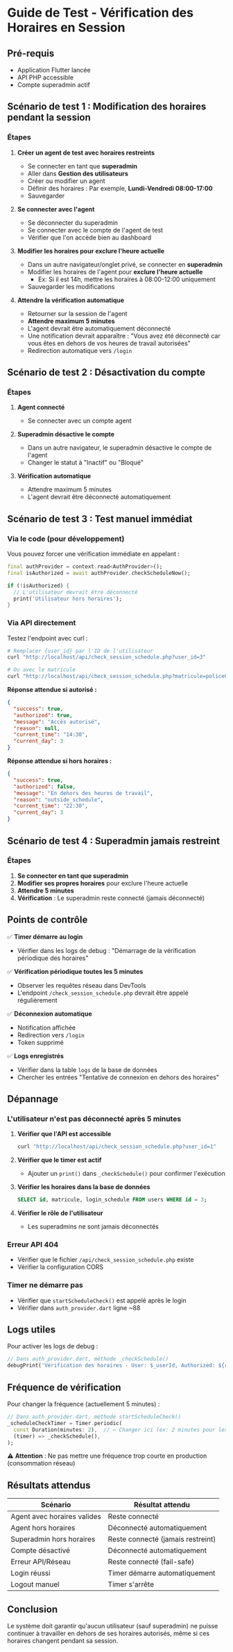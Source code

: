 # Guide de Test - Vérification des Horaires en Session

## Pré-requis
- Application Flutter lancée
- API PHP accessible
- Compte superadmin actif

## Scénario de test 1 : Modification des horaires pendant la session

### Étapes

1. **Créer un agent de test avec horaires restreints**
   - Se connecter en tant que **superadmin**
   - Aller dans **Gestion des utilisateurs**
   - Créer ou modifier un agent
   - Définir des horaires : Par exemple, **Lundi-Vendredi 08:00-17:00**
   - Sauvegarder

2. **Se connecter avec l'agent**
   - Se déconnecter du superadmin
   - Se connecter avec le compte de l'agent de test
   - Vérifier que l'on accède bien au dashboard

3. **Modifier les horaires pour exclure l'heure actuelle**
   - Dans un autre navigateur/onglet privé, se connecter en **superadmin**
   - Modifier les horaires de l'agent pour **exclure l'heure actuelle**
     - Ex: Si il est 14h, mettre les horaires à 08:00-12:00 uniquement
   - Sauvegarder les modifications

4. **Attendre la vérification automatique**
   - Retourner sur la session de l'agent
   - **Attendre maximum 5 minutes**
   - L'agent devrait être automatiquement déconnecté
   - Une notification devrait apparaître : "Vous avez été déconnecté car vous êtes en dehors de vos heures de travail autorisées"
   - Redirection automatique vers `/login`

## Scénario de test 2 : Désactivation du compte

### Étapes

1. **Agent connecté**
   - Se connecter avec un compte agent

2. **Superadmin désactive le compte**
   - Dans un autre navigateur, le superadmin désactive le compte de l'agent
   - Changer le statut à "Inactif" ou "Bloqué"

3. **Vérification automatique**
   - Attendre maximum 5 minutes
   - L'agent devrait être déconnecté automatiquement

## Scénario de test 3 : Test manuel immédiat

### Via le code (pour développement)

Vous pouvez forcer une vérification immédiate en appelant :

```dart
final authProvider = context.read<AuthProvider>();
final isAuthorized = await authProvider.checkScheduleNow();

if (!isAuthorized) {
  // L'utilisateur devrait être déconnecté
  print('Utilisateur hors horaires');
}
```

### Via API directement

Testez l'endpoint avec curl :

```bash
# Remplacer {user_id} par l'ID de l'utilisateur
curl "http://localhost/api/check_session_schedule.php?user_id=3"

# Ou avec le matricule
curl "http://localhost/api/check_session_schedule.php?matricule=police001"
```

**Réponse attendue si autorisé :**
```json
{
  "success": true,
  "authorized": true,
  "message": "Accès autorisé",
  "reason": null,
  "current_time": "14:30",
  "current_day": 3
}
```

**Réponse attendue si hors horaires :**
```json
{
  "success": true,
  "authorized": false,
  "message": "En dehors des heures de travail",
  "reason": "outside_schedule",
  "current_time": "22:30",
  "current_day": 3
}
```

## Scénario de test 4 : Superadmin jamais restreint

### Étapes

1. **Se connecter en tant que superadmin**
2. **Modifier ses propres horaires** pour exclure l'heure actuelle
3. **Attendre 5 minutes**
4. **Vérification** : Le superadmin reste connecté (jamais déconnecté)

## Points de contrôle

✅ **Timer démarre au login**
- Vérifier dans les logs de debug : "Démarrage de la vérification périodique des horaires"

✅ **Vérification périodique toutes les 5 minutes**
- Observer les requêtes réseau dans DevTools
- L'endpoint `/check_session_schedule.php` devrait être appelé régulièrement

✅ **Déconnexion automatique**
- Notification affichée
- Redirection vers `/login`
- Token supprimé

✅ **Logs enregistrés**
- Vérifier dans la table `logs` de la base de données
- Chercher les entrées "Tentative de connexion en dehors des horaires"

## Dépannage

### L'utilisateur n'est pas déconnecté après 5 minutes

1. **Vérifier que l'API est accessible**
   ```bash
   curl "http://localhost/api/check_session_schedule.php?user_id=1"
   ```

2. **Vérifier que le timer est actif**
   - Ajouter un `print()` dans `_checkSchedule()` pour confirmer l'exécution

3. **Vérifier les horaires dans la base de données**
   ```sql
   SELECT id, matricule, login_schedule FROM users WHERE id = 3;
   ```

4. **Vérifier le rôle de l'utilisateur**
   - Les superadmins ne sont jamais déconnectés

### Erreur API 404

- Vérifier que le fichier `/api/check_session_schedule.php` existe
- Vérifier la configuration CORS

### Timer ne démarre pas

- Vérifier que `startScheduleCheck()` est appelé après le login
- Vérifier dans `auth_provider.dart` ligne ~88

## Logs utiles

Pour activer les logs de debug :

```dart
// Dans auth_provider.dart, méthode _checkSchedule()
debugPrint('Vérification des horaires - User: $_userId, Authorized: ${result.authorized}');
```

## Fréquence de vérification

Pour changer la fréquence (actuellement 5 minutes) :

```dart
// Dans auth_provider.dart, méthode startScheduleCheck()
_scheduleCheckTimer = Timer.periodic(
  const Duration(minutes: 2),  // ← Changer ici (ex: 2 minutes pour les tests)
  (timer) => _checkSchedule(),
);
```

⚠️ **Attention** : Ne pas mettre une fréquence trop courte en production (consommation réseau)

## Résultats attendus

| Scénario | Résultat attendu |
|----------|-----------------|
| Agent avec horaires valides | Reste connecté |
| Agent hors horaires | Déconnecté automatiquement |
| Superadmin hors horaires | Reste connecté (jamais restreint) |
| Compte désactivé | Déconnecté automatiquement |
| Erreur API/Réseau | Reste connecté (fail-safe) |
| Login réussi | Timer démarre automatiquement |
| Logout manuel | Timer s'arrête |

## Conclusion

Le système doit garantir qu'aucun utilisateur (sauf superadmin) ne puisse continuer à travailler en dehors de ses horaires autorisés, même si ces horaires changent pendant sa session.
